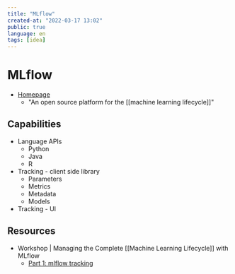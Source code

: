 ```yaml
---
title: "MLflow"
created-at: "2022-03-17 13:02"
public: true
language: en
tags: [idea]
---
```


# MLflow

- [Homepage](https://mlflow.org/)
	- "An open source platform for the [[machine learning lifecycle]]"

## Capabilities

- Language APIs
	- Python
	- Java
	- R
- Tracking - client side library
	- Parameters
	- Metrics
	- Metadata
	- Models
- Tracking - UI

## Resources

- Workshop | Managing the Complete [[Machine Learning Lifecycle]] with MLflow
	- [Part 1: mlflow tracking](https://www.youtube.com/watch?v=x3cxvsUFVZA)
